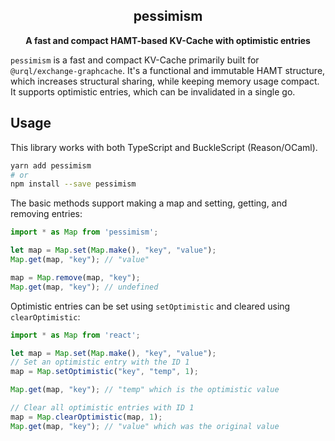 <h2 align="center">pessimism</h2>
<p align="center">
<strong>A fast and compact HAMT-based KV-Cache with optimistic entries</strong>
</p>

`pessimism` is a fast and compact KV-Cache primarily built for `@urql/exchange-graphcache`.
It's a functional and immutable HAMT structure, which increases structural sharing, while
keeping memory usage compact. It supports optimistic entries, which can be invalidated in a single go.

## Usage

This library works with both TypeScript and BuckleScript (Reason/OCaml).

```sh
yarn add pessimism
# or
npm install --save pessimism
```

The basic methods support making a map and setting, getting, and removing entries:

```js
import * as Map from 'pessimism';

let map = Map.set(Map.make(), "key", "value");
Map.get(map, "key"); // "value"

map = Map.remove(map, "key");
Map.get(map, "key"); // undefined
```

Optimistic entries can be set using `setOptimistic` and cleared using `clearOptimistic`:

```js
import * as Map from 'react';

let map = Map.set(Map.make(), "key", "value");
// Set an optimistic entry with the ID 1
map = Map.setOptimistic("key", "temp", 1);

Map.get(map, "key"); // "temp" which is the optimistic value

// Clear all optimistic entries with ID 1
map = Map.clearOptimistic(map, 1);
Map.get(map, "key"); // "value" which was the original value
```
